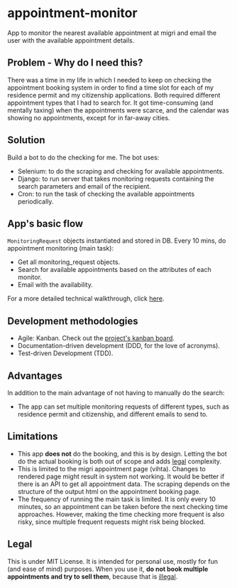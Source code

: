 # appointment-monitor
App to monitor the nearest available appointment at migri and email the user with the available appointment details.

## Problem - Why do I need this?
There was a time in my life in which I needed to keep on checking the appointment booking system in order to find a 
time slot for each of my residence permit and my citizenship applications.
Both required different appointment types that I had to search for.
It got time-consuming (and mentally taxing) when the appointments were scarce, and the calendar was showing
no appointments, except for in far-away cities.

## Solution
Build a bot to do the checking for me.
The bot uses:
- Selenium: to do the scraping and checking for available appointments.
- Django: to run server that takes monitoring requests containing the search parameters and email of the recipient.
- Cron: to run the task of checking the available appointments periodically.

## App's basic flow
`MonitoringRequest` objects instantiated and stored in DB.
Every 10 mins, do appointment monitoring (main task):
- Get all monitoring_request objects.
- Search for available appointments based on the attributes of each monitor.
- Email with the availability.

For a more detailed technical walkthrough, click
[here](https://github.com/sharbeldahlan/appointment-monitor/blob/master/application/README.md).

## Development methodologies
- Agile: Kanban. Check out the
  [project's kanban board](https://github.com/sharbeldahlan/appointment-monitor/projects/1).
- Documentation-driven development (DDD, for the love of acronyms).
- Test-driven Development (TDD).

## Advantages
In addition to the main advantage of not having to manually do the search:
  - The app can set multiple monitoring requests of different types,
  such as residence permit and citizenship, and different emails to send to.

## Limitations
- This app **does not** do the booking, and this is by design. Letting the bot do the actual booking is both
  out of scope and adds [legal](#legal) complexity.
- This is limited to the migri appointment page (vihta). Changes to rendered page might result in system not working.
It would be better if there is an API to get all appointment data.
The scraping depends on the structure of the output html on the appointment booking page.
- The frequency of running the main task is limited. It is only every 10 minutes, so an appointment can be taken
  before the next checking time approaches. However, making the time checking more frequent is also risky,
  since multiple frequent requests might risk being blocked.

## Legal
This is under MIT License. It is intended for personal use, mostly for fun (and ease of mind) purposes.
When you use it, **do not book multiple appointments and try to sell them**, because that is [illegal](
https://yle.fi/uutiset/osasto/news/migri_cracks_down_on_illegal_online_sales_of_residence_permit_appointments/11525539
).
